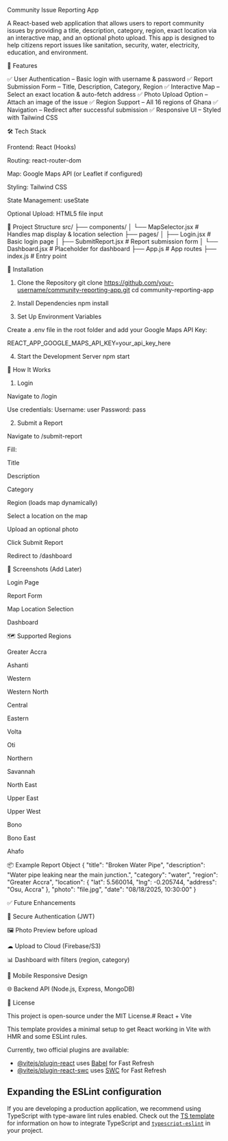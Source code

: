 Community Issue Reporting App

A React-based web application that allows users to report community issues by providing a title, description, category, region, exact location via an interactive map, and an optional photo upload. This app is designed to help citizens report issues like sanitation, security, water, electricity, education, and environment.

📌 Features

✅ User Authentication – Basic login with username & password
✅ Report Submission Form – Title, Description, Category, Region
✅ Interactive Map – Select an exact location & auto-fetch address
✅ Photo Upload Option – Attach an image of the issue
✅ Region Support – All 16 regions of Ghana
✅ Navigation – Redirect after successful submission
✅ Responsive UI – Styled with Tailwind CSS

🛠 Tech Stack

Frontend: React (Hooks)

Routing: react-router-dom

Map: Google Maps API (or Leaflet if configured)

Styling: Tailwind CSS

State Management: useState

Optional Upload: HTML5 file input

📂 Project Structure
src/
├── components/
│   └── MapSelector.jsx       # Handles map display & location selection
├── pages/
│   ├── Login.jsx             # Basic login page
│   ├── SubmitReport.jsx      # Report submission form
│   └── Dashboard.jsx         # Placeholder for dashboard
├── App.js                    # App routes
├── index.js                  # Entry point

🚀 Installation
1. Clone the Repository
git clone https://github.com/your-username/community-reporting-app.git
cd community-reporting-app

2. Install Dependencies
npm install

3. Set Up Environment Variables

Create a .env file in the root folder and add your Google Maps API Key:

REACT_APP_GOOGLE_MAPS_API_KEY=your_api_key_here

4. Start the Development Server
npm start

📖 How It Works
1. Login

Navigate to /login

Use credentials:
Username: user
Password: pass

2. Submit a Report

Navigate to /submit-report

Fill:

Title

Description

Category

Region (loads map dynamically)

Select a location on the map

Upload an optional photo

Click Submit Report

Redirect to /dashboard

📸 Screenshots (Add Later)

Login Page

Report Form

Map Location Selection

Dashboard

🗺 Supported Regions

Greater Accra

Ashanti

Western

Western North

Central

Eastern

Volta

Oti

Northern

Savannah

North East

Upper East

Upper West

Bono

Bono East

Ahafo

📦 Example Report Object
{
  "title": "Broken Water Pipe",
  "description": "Water pipe leaking near the main junction.",
  "category": "water",
  "region": "Greater Accra",
  "location": {
    "lat": 5.560014,
    "lng": -0.205744,
    "address": "Osu, Accra"
  },
  "photo": "file.jpg",
  "date": "08/18/2025, 10:30:00"
}

✅ Future Enhancements

🔐 Secure Authentication (JWT)

🖼 Photo Preview before upload

☁ Upload to Cloud (Firebase/S3)

📊 Dashboard with filters (region, category)

📱 Mobile Responsive Design

🌐 Backend API (Node.js, Express, MongoDB)

📜 License

This project is open-source under the MIT License.# React + Vite

This template provides a minimal setup to get React working in Vite with HMR and some ESLint rules.

Currently, two official plugins are available:

- [@vitejs/plugin-react](https://github.com/vitejs/vite-plugin-react/blob/main/packages/plugin-react) uses [Babel](https://babeljs.io/) for Fast Refresh
- [@vitejs/plugin-react-swc](https://github.com/vitejs/vite-plugin-react/blob/main/packages/plugin-react-swc) uses [SWC](https://swc.rs/) for Fast Refresh

## Expanding the ESLint configuration

If you are developing a production application, we recommend using TypeScript with type-aware lint rules enabled. Check out the [TS template](https://github.com/vitejs/vite/tree/main/packages/create-vite/template-react-ts) for information on how to integrate TypeScript and [`typescript-eslint`](https://typescript-eslint.io) in your project.
